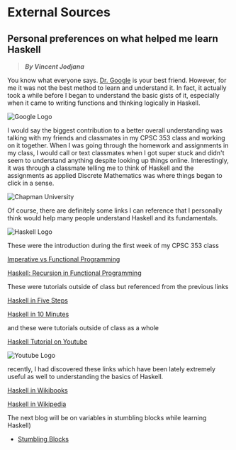 # External Sources
## Personal preferences on what helped me learn Haskell
> __*By Vincent Jodjana*__

You know what everyone says. [Dr. Google](https://www.google.com/) is your best 
friend. However, for me it was not the best method to learn and understand it.
In fact, it actually took a while before I began to understand the basic gists
of it, especially when it came to writing functions and thinking logically in 
Haskell.

![Google Logo](https://www.pcgamesn.com/wp-content/uploads/2018/10/google-logo.jpg)

I would say the biggest contribution to a better overall understanding was talking
with my friends and classmates in my CPSC 353 class and working on it together.
When I was going through the homework and assignments in my class, I would call or
text classmates when I got super stuck and didn't seem to understand anything despite
looking up things online. Interestingly, it was through a classmate telling me to think
of Haskell and the assignments as applied Discrete Mathematics was where things began to
click in a sense.

![Chapman University](https://www.glumac.com/content/uploads/2016/03/m_2507_0001.jpg)

Of course, there are definitely some links I can reference that I personally think would
help many people understand Haskell and its fundamentals.

![Haskell Logo](https://qualityassignmenthelp.com///wp-content/uploads/2016/11/haskell-logo.jpg)

These were the introduction during the first week of my CPSC 353 class

[Imperative vs Functional Programming](https://hackmd.io/@alexhkurz/SJKWvna6U)

[Haskell: Recursion in Functional Programming](https://hackmd.io/@alexhkurz/H1jUka4Gv)

These were tutorials outside of class but referenced from the previous links

[Haskell in Five Steps](https://wiki.haskell.org/Haskell_in_5_steps)

[Haskell in 10 Minutes](https://wiki.haskell.org/Learn_Haskell_in_10_minutes)

and these were tutorials outside of class as a whole

[Haskell Tutorial on Youtube](https://www.youtube.com/watch?v=02_H3LjqMr8)

![Youtube Logo](https://static0.srcdn.com/wordpress/wp-content/uploads/2018/04/YouTube-Logo.jpg)

recently, I had discovered these links which have been lately extremely useful as well to understanding the basics of Haskell.

[Haskell in Wikibooks](https://en.wikibooks.org/wiki/Haskell)

[Haskell in Wikipedia](https://en.wikipedia.org/wiki/Haskell_%28programming_language%29)

The next blog will be on variables in stumbling blocks while learning Haskell)
- [Stumbling Blocks](https://github.com/vcjod00/HaskellTutorial/blob/main/blog_9.md)